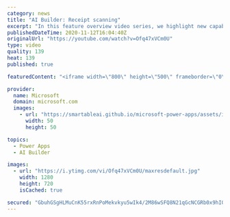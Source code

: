 ```yaml
---
category: news
title: "AI Builder: Receipt scanning"
excerpt: "In this feature overview video series, we highlight new capabilities included in the latest update to AI Builder.  Receipt scanning is a new AI Builder feature that processes receipts to identify and extract information. The AI model identifies receipt data, merchant information, total price, and taxes"
publishedDateTime: 2020-11-12T16:04:40Z
originalUrl: "https://youtube.com/watch?v=Ofq47xVCm0U"
type: video
quality: 139
heat: 139
published: true

featuredContent: "<iframe width=\"800\" height=\"500\" frameborder=\"0\" src=\"https://www.youtube.com/embed/Ofq47xVCm0U\" allow=\"accelerometer; autoplay; encrypted-media; gyroscope; picture-in-picture\" allowfullscreen></iframe>"

provider:
  name: Microsoft
  domain: microsoft.com
  images:
    - url: "https://smartableai.github.io/microsoft-power-apps/assets/images/organizations/microsoft.com-50x50.jpg"
      width: 50
      height: 50

topics:
  - Power Apps
  - AI Builder

images:
  - url: "https://i.ytimg.com/vi/Ofq47xVCm0U/maxresdefault.jpg"
    width: 1280
    height: 720
    isCached: true

secured: "GbuhGSgHLMuCnK55rxRnPoMekvkyu5wIk4/2M86wSFQ8N21qGcNCGRb0x9hIQKOpHu7UrrXBNV6Z1HSx0PTTuaFqoh6p+8cmNBP4cfgwEWHpJXMcpNy5L+2jE8re7cfHrJ6BCDgE102HMG9fGrhs+wcTVp7ce7QdEXdN7+SuVyU4NrhMD6v0QRlRUM177r5Eoj8dQGIegWYhpUjueLp+UG8lJLk9zWX/12QKB+E22xMIymBhSaV4HYPIAP1a44hWDXf6kx1yMVPBtXCCYGkSIjHJ+auz3kLP8e/jxadwopzHFj1Daf6oixkoeBqOPGOrbIrjLrqA66GEjA92o3m6smqIl1MFeZc13bg1LK4Wk9lIb+d9b6W8uKNW/3hnP81oAj7V95p5UCEkT4DfVl+/vncTBQdsfZsvMjVgDYJI1Phtf0ARCZ3qG0Ke4gdPBxON;2QLeO/35Ar9VY+jBTFroAA=="
---
```


